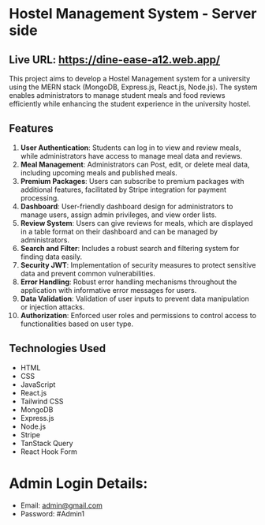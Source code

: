 # Hostel Management System - Server side

## Live URL: https://dine-ease-a12.web.app/

This project aims to develop a Hostel Management system for a university using the MERN stack (MongoDB, Express.js, React.js, Node.js). The system enables administrators to manage student meals and food reviews efficiently while enhancing the student experience in the university hostel.

## Features

1. **User Authentication**: Students can log in to view and review meals, while administrators have access to manage meal data and reviews.
2. **Meal Management**: Administrators can Post, edit, or delete meal data, including upcoming meals and published meals.
3. **Premium Packages**: Users can subscribe to premium packages with additional features, facilitated by Stripe integration for payment processing.
4. **Dashboard**: User-friendly dashboard design for administrators to manage users, assign admin privileges, and view order lists.
5. **Review System**: Users can give reviews for meals, which are displayed in a table format on their dashboard and can be managed by administrators.
6. **Search and Filter**: Includes a robust search and filtering system for finding data easily.
7. **Security JWT**: Implementation of security measures to protect sensitive data and prevent common vulnerabilities.
8. **Error Handling**: Robust error handling mechanisms throughout the application with informative error messages for users.
9. **Data Validation**: Validation of user inputs to prevent data manipulation or injection attacks.
10. **Authorization**: Enforced user roles and permissions to control access to functionalities based on user type.

## Technologies Used

- HTML
- CSS
- JavaScript
- React.js
- Tailwind CSS
- MongoDB
- Express.js
- Node.js
- Stripe
- TanStack Query
- React Hook Form

# Admin Login Details:

- Email: admin@gmail.com
- Password: #Admin1
